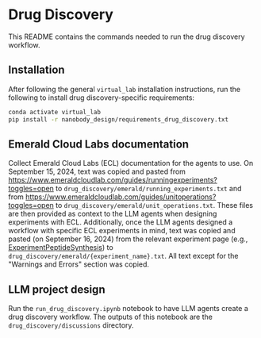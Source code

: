 # Drug Discovery

This README contains the commands needed to run the drug discovery workflow.


## Installation

After following the general `virtual_lab` installation instructions, run the following to install drug discovery-specific requirements:

```bash
conda activate virtual_lab
pip install -r nanobody_design/requirements_drug_discovery.txt
```


## Emerald Cloud Labs documentation

Collect Emerald Cloud Labs (ECL) documentation for the agents to use. On September 15, 2024, text was copied and pasted from https://www.emeraldcloudlab.com/guides/runningexperiments?toggles=open to `drug_discovery/emerald/running_experiments.txt` and from https://www.emeraldcloudlab.com/guides/unitoperations?toggles=open to `drug_discovery/emerald/unit_operations.txt`. These files are then provided as context to the LLM agents when designing experiments with ECL. Additionally, once the LLM agents designed a workflow with specific ECL experiments in mind, text was copied and pasted (on September 16, 2024) from the relevant experiment page (e.g., [ExperimentPeptideSynthesis](https://www.emeraldcloudlab.com/helpfiles/experimentpeptidesynthesis)) to `drug_discovery/emerald/{experiment_name}.txt`. All text except for the "Warnings and Errors" section was copied.


## LLM project design

Run the `run_drug_discovery.ipynb` notebook to have LLM agents create a drug discovery workflow. The outputs of this notebook are the `drug_discovery/discussions` directory.
